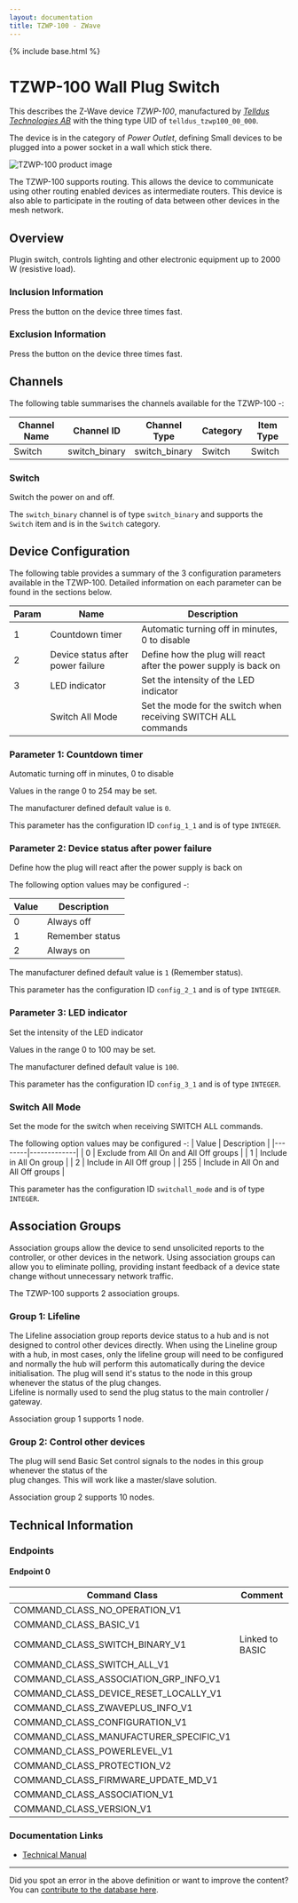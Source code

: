 ```yaml
---
layout: documentation
title: TZWP-100 - ZWave
---
```


{% include base.html %}

# TZWP-100 Wall Plug Switch
This describes the Z-Wave device *TZWP-100*, manufactured by *[Telldus Technologies AB](http://www.telldus.com/)* with the thing type UID of ```telldus_tzwp100_00_000```.

The device is in the category of *Power Outlet*, defining Small devices to be plugged into a power socket in a wall which stick there.

![TZWP-100 product image](https://opensmarthouse.org/zwavedatabase/409/image/)


The TZWP-100 supports routing. This allows the device to communicate using other routing enabled devices as intermediate routers.  This device is also able to participate in the routing of data between other devices in the mesh network.

## Overview

Plug­in switch, controls lighting and other electronic equipment up to 2000 W (resistive load).

### Inclusion Information

Press the button on the device three times fast.

### Exclusion Information

Press the button on the device three times fast.

## Channels

The following table summarises the channels available for the TZWP-100 -:

| Channel Name | Channel ID | Channel Type | Category | Item Type |
|--------------|------------|--------------|----------|-----------|
| Switch | switch_binary | switch_binary | Switch | Switch | 

### Switch
Switch the power on and off.

The ```switch_binary``` channel is of type ```switch_binary``` and supports the ```Switch``` item and is in the ```Switch``` category.



## Device Configuration

The following table provides a summary of the 3 configuration parameters available in the TZWP-100.
Detailed information on each parameter can be found in the sections below.

| Param | Name  | Description |
|-------|-------|-------------|
| 1 | Countdown timer | Automatic turning off in minutes, 0 to disable |
| 2 | Device status after power failure | Define how the plug will react after the power supply is back on |
| 3 | LED indicator | Set the intensity of the LED indicator |
|  | Switch All Mode | Set the mode for the switch when receiving SWITCH ALL commands |

### Parameter 1: Countdown timer

Automatic turning off in minutes, 0 to disable

Values in the range 0 to 254 may be set.

The manufacturer defined default value is ```0```.

This parameter has the configuration ID ```config_1_1``` and is of type ```INTEGER```.


### Parameter 2: Device status after power failure

Define how the plug will react after the power supply is back on

The following option values may be configured -:

| Value  | Description |
|--------|-------------|
| 0 | Always off |
| 1 | Remember status |
| 2 | Always on |

The manufacturer defined default value is ```1``` (Remember status).

This parameter has the configuration ID ```config_2_1``` and is of type ```INTEGER```.


### Parameter 3: LED indicator

Set the intensity of the LED indicator

Values in the range 0 to 100 may be set.

The manufacturer defined default value is ```100```.

This parameter has the configuration ID ```config_3_1``` and is of type ```INTEGER```.

### Switch All Mode

Set the mode for the switch when receiving SWITCH ALL commands.

The following option values may be configured -:
| Value  | Description |
|--------|-------------|
| 0 | Exclude from All On and All Off groups |
| 1 | Include in All On group |
| 2 | Include in All Off group |
| 255 | Include in All On and All Off groups |

This parameter has the configuration ID ```switchall_mode``` and is of type ```INTEGER```.


## Association Groups

Association groups allow the device to send unsolicited reports to the controller, or other devices in the network. Using association groups can allow you to eliminate polling, providing instant feedback of a device state change without unnecessary network traffic.

The TZWP-100 supports 2 association groups.

### Group 1: Lifeline

The Lifeline association group reports device status to a hub and is not designed to control other devices directly. When using the Lineline group with a hub, in most cases, only the lifeline group will need to be configured and normally the hub will perform this automatically during the device initialisation.
The plug will send it's status to the node in this group whenever the status of the plug changes.  
Lifeline is normally used to send the plug status to the main controller / gateway.

Association group 1 supports 1 node.

### Group 2: Control other devices

The plug will send Basic Set control signals to the nodes in this group whenever the status of the  
plug changes. This will work like a master/slave solution.

Association group 2 supports 10 nodes.

## Technical Information

### Endpoints

#### Endpoint 0

| Command Class | Comment |
|---------------|---------|
| COMMAND_CLASS_NO_OPERATION_V1| |
| COMMAND_CLASS_BASIC_V1| |
| COMMAND_CLASS_SWITCH_BINARY_V1| Linked to BASIC|
| COMMAND_CLASS_SWITCH_ALL_V1| |
| COMMAND_CLASS_ASSOCIATION_GRP_INFO_V1| |
| COMMAND_CLASS_DEVICE_RESET_LOCALLY_V1| |
| COMMAND_CLASS_ZWAVEPLUS_INFO_V1| |
| COMMAND_CLASS_CONFIGURATION_V1| |
| COMMAND_CLASS_MANUFACTURER_SPECIFIC_V1| |
| COMMAND_CLASS_POWERLEVEL_V1| |
| COMMAND_CLASS_PROTECTION_V2| |
| COMMAND_CLASS_FIRMWARE_UPDATE_MD_V1| |
| COMMAND_CLASS_ASSOCIATION_V1| |
| COMMAND_CLASS_VERSION_V1| |

### Documentation Links

* [Technical Manual](https://www.opensmarthouse.org/zwavedatabase/409/TZWP-100-technical-manual-pdf.pdf)

---

Did you spot an error in the above definition or want to improve the content?
You can [contribute to the database here](https://www.opensmarthouse.org/zwavedatabase/409).
